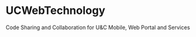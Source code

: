 UCWebTechnology
===============

Code Sharing and Collaboration for U&amp;C Mobile, Web Portal and Services
